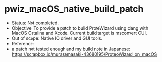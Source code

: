 # pwiz_macOS_native_build_patch

- Status: Not completed.
- Objective: To provide a patch to bulid ProteWizard using clang with MacOS Catalina and Xcode. Current build target is msconvert CUI.
- Out of scope: Native IO driver and GUI tools.
- Reference: 
 - a patch not tested enough and my build note in Japanese: https://scrapbox.io/murasemasaki-43680195/ProteoWizard_on_macOS
